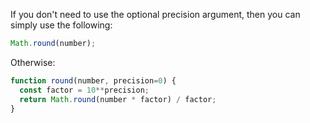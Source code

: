 If you don't need to use the optional precision argument, then you can simply use the following:

```javascript
Math.round(number);
```

Otherwise:

```javascript
function round(number, precision=0) {
  const factor = 10**precision;
  return Math.round(number * factor) / factor;
}
```

